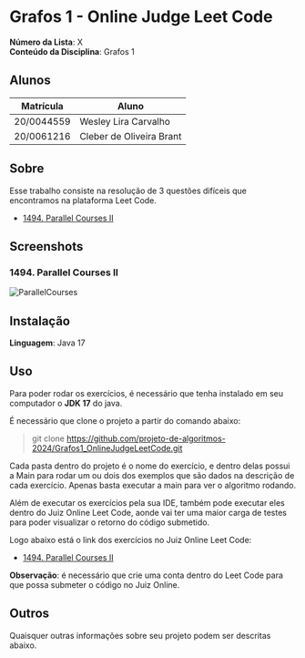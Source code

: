 # Grafos 1 - Online Judge Leet Code

**Número da Lista**: X<br>
**Conteúdo da Disciplina**: Grafos 1<br>

## Alunos
|Matrícula | Aluno |
| -- | -- |
| 20/0044559  |  Wesley Lira Carvalho |
| 20/0061216  |  Cleber de Oliveira Brant |

## Sobre 
Esse trabalho consiste na resolução de 3 questões difíceis que encontramos na plataforma Leet Code.

- [1494. Parallel Courses II](https://leetcode.com/problems/parallel-courses-ii/description/)

## Screenshots

### 1494. Parallel Courses II
![ParallelCourses](Grafos/1494-Parallel%20Courses.jpeg)


## Instalação 
**Linguagem**: Java 17<br>

## Uso 
Para poder rodar os exercícios, é necessário que tenha instalado em seu computador o **JDK 17** do java.

É necessário que clone o projeto a partir do comando abaixo:

> git clone https://github.com/projeto-de-algoritmos-2024/Grafos1_OnlineJudgeLeetCode.git

Cada pasta dentro do projeto é o nome do exercício, e dentro delas possui a Main para rodar um ou dois dos exemplos que são dados na descrição de cada exercício. Apenas basta executar a main para ver o algoritmo rodando.

Além de executar os exercícios pela sua IDE, também pode executar eles dentro do Juiz Online Leet Code, aonde vai ter uma maior carga de testes para poder visualizar o retorno do código submetido.

Logo abaixo está o link dos exercícios no Juiz Online Leet Code:

- [1494. Parallel Courses II](https://leetcode.com/problems/parallel-courses-ii/description/)

**Observação**: é necessário que crie uma conta dentro do Leet Code para que possa submeter o código no Juiz Online.

## Outros 
Quaisquer outras informações sobre seu projeto podem ser descritas abaixo.